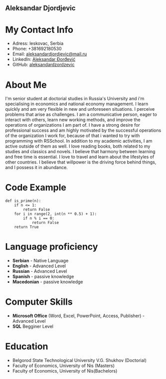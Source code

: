 ## Aleksandar Djordjevic

# My Contact Info
* Adress: leskovac, Serbia
* Phone: +381692180530
* Email: aleksandardjordjevic@mail.ru
* LinkedIn: [Aleksandar Đorđević](https://www.linkedin.com/in/aleksandar-%C4%91or%C4%91evi%C4%87-90150013b/)
* GitHub: [aleksandardzordzevic](https://github.com/aleksandardzordzevic) 
# About Me
I'm senior student at doctorial studies in Russia's University and i'm specialising in economics and national economy management.  I learn quickly and am very flexible in new and unforeseen situations. I perceive problems that arise as challenges. I am a communicative person, eager to interact with others, learn new working methods, and improve the operations of organizations I am part of. I have a strong desire for professional success and am highly motivated by the successful operations of the organization I work for, because of that i wanted to try with programming with RSSchool.
In addition to my academic activities, I am active outside of them as well. I love reading books, both related to my studies and classics and novels. I believe that harmony between learning and free time is essential. I love to travel and learn about the lifestyles of other countries. I believe that willpower is the driving force behind things, and I possess it in abundance. 

# Code Example
``` 
def is_prime(n):
    if n <= 1:
        return False
    for i in range(2, int(n ** 0.5) + 1):
        if n % i == 0:
            return False
    return True
```

# Language proficiency
* __Serbian__ - Native Language
* __English__ - Advanced Level
* __Russian__ - Advanced Level
* __Spanish__ - passive knowledge
* __Macedonian__ - passive knowledge

# Computer Skills 
* __Microsoft Office__ (Word, Excel, PowerPoint, Access, Publisher) - Advanced Level
* __SQL__ Begginer Level

# Education
* Belgorod State Technological University V.G. Shukhov (Doctorial)
* Faculty of Economics, University of Nis (Masters)
* Faculty of Economics, University of Nis(Bachelors)